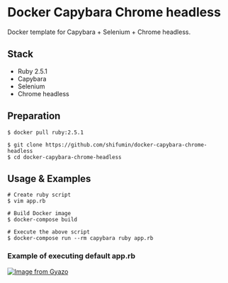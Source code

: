 # Docker Capybara Chrome headless
Docker template for Capybara + Selenium + Chrome headless.  

## Stack
- Ruby 2.5.1
- Capybara
- Selenium
- Chrome headless

## Preparation
```shell
$ docker pull ruby:2.5.1

$ git clone https://github.com/shifumin/docker-capybara-chrome-headless
$ cd docker-capybara-chrome-headless
```

## Usage & Examples

```shell
# Create ruby script
$ vim app.rb

# Build Docker image
$ docker-compose build

# Execute the above script
$ docker-compose run --rm capybara ruby app.rb
```

### Example of executing default app.rb
[![Image from Gyazo](https://i.gyazo.com/3474e95fcd47cfdfa9c06228f801f542.png)](https://gyazo.com/3474e95fcd47cfdfa9c06228f801f542)
